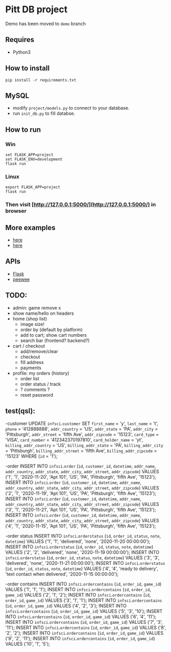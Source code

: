 # Pitt DB project

Demo has been moved to `demo` branch

## Requires

- Python3

## How to install

```
pip install -r requirements.txt
```

## MySQL

- modify `project/models.py` to connect to your database.
- run `init_db.py` to fill databse.

## How to run

### Win
```
set FLASK_APP=project
set FLASK_ENV=development
flask run
```

### Linux
```
export FLASK_APP=project
flask run
```

### Then visit [http://127.0.0.1:5000/](http://127.0.0.1:5000/) in browser

## More examples
- [here](https://www.digitalocean.com/community/tutorials/how-to-add-authentication-to-your-app-with-flask-login)
- [here](https://github.com/coleifer/peewee/tree/master/examples/twitter)

## APIs
- [Flask](https://flask.palletsprojects.com/en/1.1.x/quickstart/)
- [peewee](http://docs.peewee-orm.com/en/latest/peewee/quickstart.html)

## TODO:
- admin: game remove x
- show name/hello on headers
- home (shop list)
    - image size!
    - order by (default by platform)
    - add to cart; show cart numbers
    - search bar (frontend? backend?)
- cart / checkout
    - add/remove/clear
    - checkout
    - fill address
    - payments
- profile: my orders (history)
    - order list
    - order status / track
    - ? comments ?
    - reset password

## test(qsl):
   -customer
    UPDATE `infsci`.`customer` SET `first_name` = 'y', `last_name` = 't', `phone` = '412888888', `addr_country` = 'US', `addr_state` = 'PA', `addr_city` = 'Pittsburgh', `addr_street` = 'fifth Ave', `addr_zipcode` = '15123', `card_type` = 'VISA', `card_number` = '412342370197810', `card_holder_name` = 'yt', `billing_addr_country` = 'US', `billing_addr_state` = 'PA', `billing_addr_city` = 'Pittsburgh', `billing_addr_street` = 'fifth Ave', `billing_addr_zipcode` = '15123' WHERE (`id` = '1');
    
   -order
    INSERT INTO `infsci`.`order` (`id`, `customer_id`, `datetime`, `addr_name`, `addr_country`, `addr_state`, `addr_city`, `addr_street`, `addr_zipcode`) VALUES ('1', '1', '2020-11-20', 'Apt 101', 'US', 'PA', 'Pittsburgh', 'fifth Ave', '15123');
    INSERT INTO `infsci`.`order` (`id`, `customer_id`, `datetime`, `addr_name`, `addr_country`, `addr_state`, `addr_city`, `addr_street`, `addr_zipcode`) VALUES ('2', '1', '2020-11-19', 'Apt 101', 'US', 'PA', 'Pittsburgh', 'fifth Ave', '15123');
    INSERT INTO `infsci`.`order` (`id`, `customer_id`, `datetime`, `addr_name`, `addr_country`, `addr_state`, `addr_city`, `addr_street`, `addr_zipcode`) VALUES ('3', '1', '2020-11-21', 'Apt 101', 'US', 'PA', 'Pittsburgh', 'fifth Ave', '15123');
    INSERT INTO `infsci`.`order` (`id`, `customer_id`, `datetime`, `addr_name`, `addr_country`, `addr_state`, `addr_city`, `addr_street`, `addr_zipcode`) VALUES ('4', '1', '2020-11-15', 'Apt 101', 'US', 'PA', 'Pittsburgh', 'fifth Ave', '15123');

   -order status
    INSERT INTO `infsci`.`orderstatus` (`id`, `order_id`, `status`, `note`, `datetime`) VALUES ('1', '1', 'delivered', 'none', '2020-11-20 00:00:00');
    INSERT INTO `infsci`.`orderstatus` (`id`, `order_id`, `status`, `note`, `datetime`) VALUES ('2', '2', 'delivered', 'none', '2020-11-19 00:00:00');
    INSERT INTO `infsci`.`orderstatus` (`id`, `order_id`, `status`, `note`, `datetime`) VALUES ('3', '3', 'delivered', 'none', '2020-11-21 00:00:00');
    INSERT INTO `infsci`.`orderstatus` (`id`, `order_id`, `status`, `note`, `datetime`) VALUES ('4', '4', 'ready to delivery', 'text contact when delivered', '2020-11-15 00:00:00');

   -order contains
    INSERT INTO `infsci`.`ordercontains` (`id`, `order_id`, `game_id`) VALUES ('1', '1', '1');
    INSERT INTO `infsci`.`ordercontains` (`id`, `order_id`, `game_id`) VALUES ('2', '1', '2');
    INSERT INTO `infsci`.`ordercontains` (`id`, `order_id`, `game_id`) VALUES ('3', '1', '1');
    INSERT INTO `infsci`.`ordercontains` (`id`, `order_id`, `game_id`) VALUES ('4', '2', '3');
    INSERT INTO `infsci`.`ordercontains` (`id`, `order_id`, `game_id`) VALUES ('5', '3', '10');
    INSERT INTO `infsci`.`ordercontains` (`id`, `order_id`, `game_id`) VALUES ('6', '4', '11');
    INSERT INTO `infsci`.`ordercontains` (`id`, `order_id`, `game_id`) VALUES ('7', '3', '11');
    INSERT INTO `infsci`.`ordercontains` (`id`, `order_id`, `game_id`) VALUES ('8', '2', '2');
    INSERT INTO `infsci`.`ordercontains` (`id`, `order_id`, `game_id`) VALUES ('9', '2', '11');
    INSERT INTO `infsci`.`ordercontains` (`id`, `order_id`, `game_id`) VALUES ('10', '1', '5');
